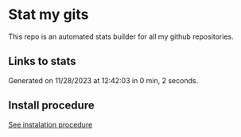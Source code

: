 # Stat my gits

This repo is an automated stats builder for all my github repositories.

## Links to stats


Generated on 11/28/2023 at 12:42:03 in 0 min, 2 seconds.

## Install procedure

[See instalation procedure](./src/install.md)
